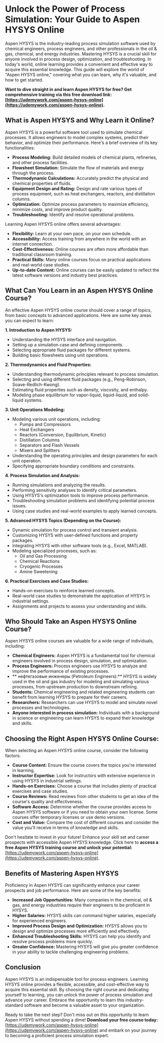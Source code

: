 # Unlock the Power of Process Simulation: Your Guide to Aspen HYSYS Online

Aspen HYSYS is the industry-leading process simulation software used by chemical engineers, process engineers, and other professionals in the oil & gas, chemical, and energy industries. Mastering HYSYS is a crucial skill for anyone involved in process design, optimization, and troubleshooting. In today's world, online learning provides a convenient and effective way to acquire this essential knowledge. This guide will explore the world of "Aspen HYSYS online," covering what you can learn, why it's valuable, and how to get started.

**Want to dive straight in and learn Aspen HYSYS for free?  Get comprehensive training via this free download link: [https://udemywork.com/aspen-hysys-online](https://udemywork.com/aspen-hysys-online).**

## What is Aspen HYSYS and Why Learn it Online?

Aspen HYSYS is a powerful software tool used to simulate chemical processes. It allows engineers to model complex systems, predict their behavior, and optimize their performance. Here's a brief overview of its key functionalities:

*   **Process Modeling:** Build detailed models of chemical plants, refineries, and other process facilities.
*   **Flowsheet Simulation:** Simulate the flow of materials and energy through the process.
*   **Thermodynamic Calculations:** Accurately predict the physical and chemical properties of fluids.
*   **Equipment Design and Rating:** Design and rate various types of process equipment, such as heat exchangers, reactors, and distillation columns.
*   **Optimization:** Optimize process parameters to maximize efficiency, minimize costs, and improve product quality.
*   **Troubleshooting:** Identify and resolve operational problems.

Learning Aspen HYSYS online offers several advantages:

*   **Flexibility:** Learn at your own pace, on your own schedule.
*   **Accessibility:** Access training from anywhere in the world with an internet connection.
*   **Cost-Effectiveness:** Online courses are often more affordable than traditional classroom training.
*   **Practical Skills:** Many online courses focus on practical applications and real-world case studies.
*   **Up-to-date Content:** Online courses can be easily updated to reflect the latest software versions and industry best practices.

## What Can You Learn in an Aspen HYSYS Online Course?

An effective Aspen HYSYS online course should cover a range of topics, from basic concepts to advanced applications. Here are some key areas you can expect to learn:

**1. Introduction to Aspen HYSYS:**

*   Understanding the HYSYS interface and navigation.
*   Setting up a simulation case and defining components.
*   Selecting appropriate fluid packages for different systems.
*   Building basic flowsheets using unit operations.

**2. Thermodynamics and Fluid Properties:**

*   Understanding thermodynamic principles relevant to process simulation.
*   Selecting and using different fluid packages (e.g., Peng-Robinson, Soave-Redlich-Kwong).
*   Estimating fluid properties such as density, viscosity, and enthalpy.
*   Modeling phase equilibrium for vapor-liquid, liquid-liquid, and solid-liquid systems.

**3. Unit Operations Modeling:**

*   Modeling various unit operations, including:
    *   Pumps and Compressors
    *   Heat Exchangers
    *   Reactors (Conversion, Equilibrium, Kinetic)
    *   Distillation Columns
    *   Separators and Flash Vessels
    *   Mixers and Splitters
*   Understanding the operating principles and design parameters for each unit operation.
*   Specifying appropriate boundary conditions and constraints.

**4. Process Simulation and Analysis:**

*   Running simulations and analyzing the results.
*   Performing sensitivity analyses to identify critical parameters.
*   Using HYSYS's optimization tools to improve process performance.
*   Troubleshooting simulation problems and identifying potential process issues.
*   Using case studies and real-world examples to apply learned concepts.

**5. Advanced HYSYS Topics (Depending on the Course):**

*   Dynamic simulation for process control and transient analysis.
*   Customizing HYSYS with user-defined functions and property packages.
*   Integrating HYSYS with other software tools (e.g., Excel, MATLAB).
*   Modeling specialized processes, such as:
    *   Oil and Gas Processing
    *   Chemical Reactions
    *   Cryogenic Processes
    *   Amine Sweetening

**6. Practical Exercises and Case Studies:**

*   Hands-on exercises to reinforce learned concepts.
*   Real-world case studies to demonstrate the application of HYSYS in industrial settings.
*   Assignments and projects to assess your understanding and skills.

## Who Should Take an Aspen HYSYS Online Course?

Aspen HYSYS online courses are valuable for a wide range of individuals, including:

*   **Chemical Engineers:**  Aspen HYSYS is a fundamental tool for chemical engineers involved in process design, simulation, and optimization.
*   **Process Engineers:**  Process engineers use HYSYS to analyze and improve the performance of existing processes.
*   ** нефтегазовые инженеры (Petroleum Engineers):**  HYSYS is widely used in the oil and gas industry for modeling and simulating various processes, from upstream production to downstream refining.
*   **Students:** Chemical engineering and related engineering students can benefit from learning HYSYS to prepare for their careers.
*   **Researchers:**  Researchers can use HYSYS to model and simulate novel processes and technologies.
*   **Anyone interested in process simulation:**  Individuals with a background in science or engineering can learn HYSYS to expand their knowledge and skills.

## Choosing the Right Aspen HYSYS Online Course:

When selecting an Aspen HYSYS online course, consider the following factors:

*   **Course Content:** Ensure the course covers the topics you're interested in learning.
*   **Instructor Expertise:**  Look for instructors with extensive experience in using HYSYS in industrial settings.
*   **Hands-on Exercises:**  Choose a course that includes plenty of practical exercises and case studies.
*   **Course Reviews:**  Read reviews from other students to get an idea of the course's quality and effectiveness.
*   **Software Access:**  Determine whether the course provides access to Aspen HYSYS software or if you need to obtain your own license. Some courses offer temporary licenses or use demo versions.
*   **Cost and Value:**  Compare the cost of different courses and consider the value you'll receive in terms of knowledge and skills.

Don't hesitate to invest in your future! Enhance your skill set and career prospects with accessible Aspen HYSYS knowledge. Click here to **access a free Aspen HYSYS training course and unlock your potential:** [https://udemywork.com/aspen-hysys-online](https://udemywork.com/aspen-hysys-online).

## Benefits of Mastering Aspen HYSYS

Proficiency in Aspen HYSYS can significantly enhance your career prospects and job performance. Here are some of the key benefits:

*   **Increased Job Opportunities:**  Many companies in the chemical, oil & gas, and energy industries require their engineers to be proficient in HYSYS.
*   **Higher Salaries:**  HYSYS skills can command higher salaries, especially for experienced engineers.
*   **Improved Process Design and Optimization:**  HYSYS allows you to design and optimize processes more efficiently and effectively.
*   **Enhanced Troubleshooting Skills:**  HYSYS can help you identify and resolve process problems more quickly.
*   **Greater Confidence:**  Mastering HYSYS will give you greater confidence in your ability to tackle challenging engineering problems.

## Conclusion

Aspen HYSYS is an indispensable tool for process engineers. Learning HYSYS online provides a flexible, accessible, and cost-effective way to acquire this essential skill. By choosing the right course and dedicating yourself to learning, you can unlock the power of process simulation and advance your career. Embrace the opportunity to learn this industry-standard software and become a valuable asset to your organization.

Ready to take the next step?  Don't miss out on this opportunity to learn Aspen HYSYS without spending a dime! **Download your free course today:** [https://udemywork.com/aspen-hysys-online](https://udemywork.com/aspen-hysys-online) and embark on your journey to becoming a proficient process simulation expert.

